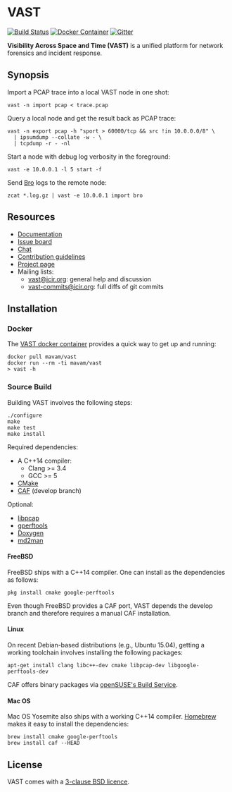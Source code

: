 # VAST

[![Build Status][jenkins-badge]][jenkins-url]
[![Docker Container][docker-badge]][docker-url]
[![Gitter][gitter-badge]](https://gitter.im/mavam/vast)

**Visibility Across Space and Time (VAST)** is a unified platform for network
forensics and incident response.

## Synopsis

Import a PCAP trace into a local VAST node in one shot:

    vast -n import pcap < trace.pcap

Query a local node and get the result back as PCAP trace:

    vast -n export pcap -h "sport > 60000/tcp && src !in 10.0.0.0/8" \
      | ipsumdump --collate -w - \
      | tcpdump -r - -nl

Start a node with debug log verbosity in the foreground:

    vast -e 10.0.0.1 -l 5 start -f

Send [Bro](http://www.bro.org) logs to the remote node:

    zcat *.log.gz | vast -e 10.0.0.1 import bro

## Resources

- [Documentation](https://github.com/mavam/vast/wiki)
- [Issue board](https://waffle.io/mavam/vast)
- [Chat](https://gitter.im/mavam/vast)
- [Contribution guidelines](CONTRIBUTING.md)
- [Project page](http://vast.tools)
- Mailing lists:
    - [vast@icir.org][mailing-list]: general help and discussion
    - [vast-commits@icir.org][mailing-list-commits]: full diffs of git commits

## Installation

### Docker

The [VAST docker container](https://registry.hub.docker.com/u/mavam/vast/)
provides a quick way to get up and running:

    docker pull mavam/vast
    docker run --rm -ti mavam/vast
    > vast -h

### Source Build

Building VAST involves the following steps:

    ./configure
    make
    make test
    make install

Required dependencies:

- A C++14 compiler:
  - Clang >= 3.4
  - GCC >= 5
- [CMake](http://www.cmake.org)
- [CAF](https://github.com/actor-framework/actor-framework) (develop branch)

Optional:

- [libpcap](http://www.tcpdump.org)
- [gperftools](http://code.google.com/p/google-perftools)
- [Doxygen](http://www.doxygen.org)
- [md2man](https://github.com/sunaku/md2man)

#### FreeBSD

FreeBSD ships with a C++14 compiler. One can install as the dependencies as
follows:

    pkg install cmake google-perftools

Even though FreeBSD provides a CAF port, VAST depends the develop branch and
therefore requires a manual CAF installation.

#### Linux

On recent Debian-based distributions (e.g., Ubuntu 15.04), getting a working
toolchain involves installing the following packages:

    apt-get install clang libc++-dev cmake libpcap-dev libgoogle-perftools-dev

CAF offers binary packages via [openSUSE's Build Service][caf-obs].

#### Mac OS

Mac OS Yosemite also ships with a working C++14 compiler.
[Homebrew](http://brew.sh) makes it easy to install the dependencies:

    brew install cmake google-perftools
    brew install caf --HEAD

## License

VAST comes with a [3-clause BSD
licence](https://raw.github.com/mavam/vast/master/COPYING).

[mailing-list]: http://mailman.icsi.berkeley.edu/mailman/listinfo/vast
[mailing-list-commits]: http://mailman.icsi.berkeley.edu/mailman/listinfo/vast-commits
[jenkins-url]: http://mobi39.cpt.haw-hamburg.de/view/VAST%20Build%20Status/
[jenkins-badge]: http://mobi39.cpt.haw-hamburg.de/buildStatus/icon?job=VAST/master%20branch
[gitter-badge]: https://img.shields.io/badge/gitter-join%20chat%20%E2%86%92-green.svg
[docker-url]: https://quay.io/repository/mavam/vast
[docker-badge]: https://quay.io/repository/mavam/vast/status
[caf-obs]: https://build.opensuse.org/package/show/devel:libraries:caf/caf
